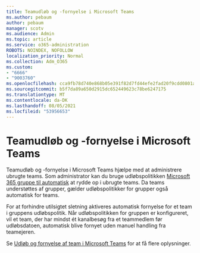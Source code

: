 ```yaml
---
title: Teamudløb og -fornyelse i Microsoft Teams
ms.author: pebaum
author: pebaum
manager: scotv
ms.audience: Admin
ms.topic: article
ms.service: o365-administration
ROBOTS: NOINDEX, NOFOLLOW
localization_priority: Normal
ms.collection: Adm_O365
ms.custom:
- "6666"
- "9003760"
ms.openlocfilehash: cca9fb78d740e868b05e391f82d7fd44efe2fad20f9cdd0801ae05dbfa410a05
ms.sourcegitcommit: b5f7da89a650d2915dc652449623c78be6247175
ms.translationtype: MT
ms.contentlocale: da-DK
ms.lasthandoff: 08/05/2021
ms.locfileid: "53956653"
---
```

# <a name="team-expiration-and-renewal-in-microsoft-teams"></a>Teamudløb og -fornyelse i Microsoft Teams

Teamudløb og -fornyelse i Microsoft Teams hjælpe med at administrere ubrugte teams. Som administrator kan du bruge udløbspolitikken [Microsoft 365 gruppe til automatisk](https://docs.microsoft.com/microsoft-365/admin/create-groups/office-365-groups-expiration-policy) at rydde op i ubrugte teams. Da teams understøttes af grupper, gælder udløbspolitikker for grupper også automatisk for teams.

For at forhindre utilsigtet sletning aktiveres automatisk fornyelse for et team i gruppens udløbspolitik. Når udløbspolitikken for gruppen er konfigureret, vil et team, der har mindst ét kanalbesøg fra et teammedlem før udløbsdatoen, automatisk blive fornyet uden manuel handling fra teamejeren.  

Se [Udløb og fornyelse af team i Microsoft Teams](https://docs.microsoft.com/microsoftteams/team-expiration-renewal) for at få flere oplysninger.
